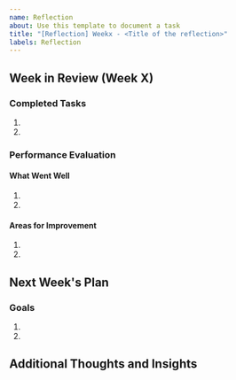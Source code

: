```yaml
---
name: Reflection
about: Use this template to document a task
title: "[Reflection] Weekx - <Title of the reflection>"
labels: Reflection
---
```

## Week in Review (Week X)

### Completed Tasks
1. 
2. 

### Performance Evaluation
#### What Went Well
1. 
2. 
#### Areas for Improvement
1. 
2. 

## Next Week's Plan

### Goals
1. 
2. 

## Additional Thoughts and Insights



